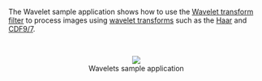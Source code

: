 The Wavelet sample application shows how to use the [Wavelet transform filter](http://accord.googlecode.com/svn/docs/html/T_Accord_Imaging_Filters_WaveletTransform.htm) to process images using [wavelet transforms](http://accord.googlecode.com/svn/docs/html/N_Accord_Math_Wavelets.htm) such as the [Haar](http://accord.googlecode.com/svn/docs/html/T_Accord_Math_Wavelets_Haar.htm) and [CDF9/7](http://accord.googlecode.com/svn/docs/html/T_Accord_Math_Wavelets_CDF97.htm).

<br /><p align='center'>
<img src='http://accord.googlecode.com/svn/wiki/samples/accord-imaging-wavelet-img.png' />
<br />Wavelets sample application<br>
</p><br />